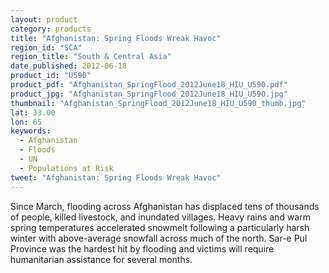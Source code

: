 ```yaml
---
layout: product
category: products
title: "Afghanistan: Spring Floods Wreak Havoc"
region_id: "SCA"
region_title: "South & Central Asia"
date_published: 2012-06-18
product_id: "U590"
product_pdf: "Afghanistan_SpringFlood_2012June18_HIU_U590.pdf"
product_jpg: "Afghanistan_SpringFlood_2012June18_HIU_U590.jpg"
thumbnail: "Afghanistan_SpringFlood_2012June18_HIU_U590_thumb.jpg"
lat: 33.00
lon: 65
keywords:
  - Afghanistan
  - Floods
  - UN
  - Populations at Risk
tweet: "Afghanistan: Spring Floods Wreak Havoc"
---
```

Since March, flooding across Afghanistan has displaced tens of thousands of people, killed livestock, and inundated villages. Heavy rains and warm spring temperatures accelerated snowmelt following a particularly harsh winter with above-average snowfall across much of the north. Sar-e Pul Province was the hardest hit by flooding and victims will require humanitarian assistance for several months.
